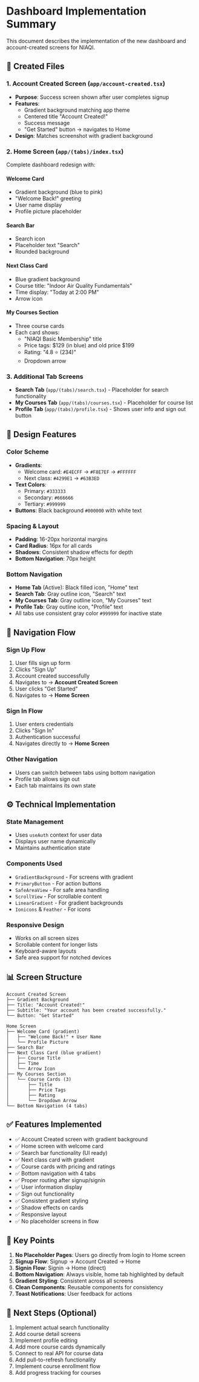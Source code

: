 # Dashboard Implementation Summary

This document describes the implementation of the new dashboard and account-created screens for NIAQI.

## 📱 Created Files

### 1. Account Created Screen (`app/account-created.tsx`)
- **Purpose**: Success screen shown after user completes signup
- **Features**:
  - Gradient background matching app theme
  - Centered title "Account Created!"
  - Success message
  - "Get Started" button → navigates to Home
- **Design**: Matches screenshot with gradient background

### 2. Home Screen (`app/(tabs)/index.tsx`)
Complete dashboard redesign with:

#### Welcome Card
- Gradient background (blue to pink)
- "Welcome Back!" greeting
- User name display
- Profile picture placeholder

#### Search Bar
- Search icon
- Placeholder text "Search"
- Rounded background

#### Next Class Card
- Blue gradient background
- Course title: "Indoor Air Quality Fundamentals"
- Time display: "Today at 2:00 PM"
- Arrow icon

#### My Courses Section
- Three course cards
- Each card shows:
  - "NIAQI Basic Membership" title
  - Price tags: $129 (in blue) and old price $199
  - Rating: "4.8 ⭐ (234)"
  - Dropdown arrow

### 3. Additional Tab Screens
- **Search Tab** (`app/(tabs)/search.tsx`) - Placeholder for search functionality
- **My Courses Tab** (`app/(tabs)/courses.tsx`) - Placeholder for course list
- **Profile Tab** (`app/(tabs)/profile.tsx`) - Shows user info and sign out button

## 🎨 Design Features

### Color Scheme
- **Gradients**: 
  - Welcome card: `#E4ECFF` → `#F8E7EF` → `#FFFFFF`
  - Next class: `#4299E1` → `#63B3ED`
- **Text Colors**:
  - Primary: `#333333`
  - Secondary: `#666666`
  - Tertiary: `#999999`
- **Buttons**: Black background `#000000` with white text

### Spacing & Layout
- **Padding**: 16-20px horizontal margins
- **Card Radius**: 16px for all cards
- **Shadows**: Consistent shadow effects for depth
- **Bottom Navigation**: 70px height

### Bottom Navigation
- **Home Tab** (Active): Black filled icon, "Home" text
- **Search Tab**: Gray outline icon, "Search" text
- **My Courses Tab**: Gray outline icon, "My Courses" text
- **Profile Tab**: Gray outline icon, "Profile" text
- All tabs use consistent gray color `#999999` for inactive state

## 🔄 Navigation Flow

### Sign Up Flow
1. User fills sign up form
2. Clicks "Sign Up"
3. Account created successfully
4. Navigates to → **Account Created Screen**
5. User clicks "Get Started"
6. Navigates to → **Home Screen**

### Sign In Flow
1. User enters credentials
2. Clicks "Sign In"
3. Authentication successful
4. Navigates directly to → **Home Screen**

### Other Navigation
- Users can switch between tabs using bottom navigation
- Profile tab allows sign out
- Each tab maintains its own state

## ⚙️ Technical Implementation

### State Management
- Uses `useAuth` context for user data
- Displays user name dynamically
- Maintains authentication state

### Components Used
- `GradientBackground` - For screens with gradient
- `PrimaryButton` - For action buttons
- `SafeAreaView` - For safe area handling
- `ScrollView` - For scrollable content
- `LinearGradient` - For gradient backgrounds
- `Ionicons` & `Feather` - For icons

### Responsive Design
- Works on all screen sizes
- Scrollable content for longer lists
- Keyboard-aware layouts
- Safe area support for notched devices

## 📊 Screen Structure

```
Account Created Screen
├── Gradient Background
├── Title: "Account Created!"
├── Subtitle: "Your account has been created successfully."
└── Button: "Get Started"

Home Screen
├── Welcome Card (gradient)
│   ├── "Welcome Back!" + User Name
│   └── Profile Picture
├── Search Bar
├── Next Class Card (blue gradient)
│   ├── Course Title
│   ├── Time
│   └── Arrow Icon
├── My Courses Section
│   └── Course Cards (3)
│       ├── Title
│       ├── Price Tags
│       ├── Rating
│       └── Dropdown Arrow
└── Bottom Navigation (4 tabs)
```

## ✅ Features Implemented

- ✅ Account Created screen with gradient background
- ✅ Home screen with welcome card
- ✅ Search bar functionality (UI ready)
- ✅ Next class card with gradient
- ✅ Course cards with pricing and ratings
- ✅ Bottom navigation with 4 tabs
- ✅ Proper routing after signup/signin
- ✅ User information display
- ✅ Sign out functionality
- ✅ Consistent gradient styling
- ✅ Shadow effects on cards
- ✅ Responsive layout
- ✅ No placeholder screens in flow

## 🎯 Key Points

1. **No Placeholder Pages**: Users go directly from login to Home screen
2. **Signup Flow**: Signup → Account Created → Home
3. **Signin Flow**: Signin → Home (direct)
4. **Bottom Navigation**: Always visible, home tab highlighted by default
5. **Gradient Styling**: Consistent across all screens
6. **Clean Components**: Reusable components for consistency
7. **Toast Notifications**: User feedback for actions

## 🚀 Next Steps (Optional)

1. Implement actual search functionality
2. Add course detail screens
3. Implement profile editing
4. Add more course cards dynamically
5. Connect to real API for course data
6. Add pull-to-refresh functionality
7. Implement course enrollment flow
8. Add progress tracking for courses

